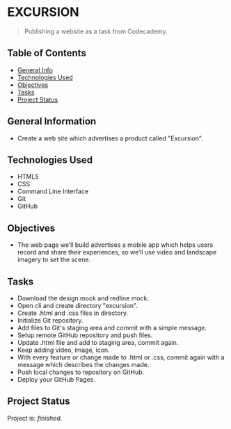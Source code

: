 # EXCURSION
> Publishing a website as a task from Codecademy.


## Table of Contents
* [General Info](#general-info)
* [Technologies Used](#technologies-used)
* [Objectives](#objectives)
* [Tasks](#tasks)
* [Project Status](#project-status)


## General Information
- Create a web site which advertises a product called "Excursion".


## Technologies Used
- HTML5
- CSS
- Command Line Interface
- Git
- GitHub


## Objectives
- The web page we’ll build advertises a mobile app which helps users record and share their experiences, so we’ll use video and landscape imagery to set the scene.


## Tasks
- Download the design mock and redline mock.
- Open cli and create directory "excursion".
- Create .html and .css files in directory.
- Initialize Git repository.
- Add files to Git's staging area and commit with a simple message.
- Setup remote GitHub repository and push files.
- Update .html file and add to staging area, commit again.
- Keep adding video, image, icon.
- With every feature or change made to .html or .css, commit again with a message which describes the changes made.
- Push local changes to repository on GitHub.
- Deploy your GitHub Pages.


## Project Status
Project is: _finished_.